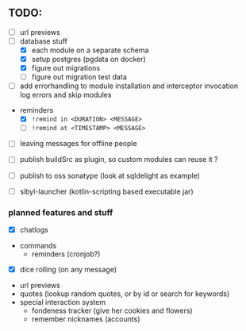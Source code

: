 ## TODO:

- [ ] url previews
- [ ] database stuff
  - [x] each module on a separate schema
  - [x] setup postgres (pgdata on docker)
  - [x] figure out migrations
  - [ ] figure out migration test data
- [ ] add errorhandling to module installation and interceptor invocation  
      log errors and skip modules
- reminders
  - [x] `!remind in <DURATION> <MESSAGE>`
  - [ ] `!remind at <TIMESTAMP> <MESSAGE>`
- [ ] leaving messages for offline people
- [ ] publish buildSrc as plugin, so custom modules can reuse it ?
- [ ] publish to oss sonatype (look at sqldelight as example)
- [ ] sibyl-launcher (kotlin-scripting based executable jar)


### planned features and stuff

- [x] chatlogs
- commands
  - reminders (cronjob?)
- [x] dice rolling (on any message)
- url previews
- quotes (lookup random quotes, or by id or search for keywords)
- special interaction system
  - fondeness tracker (give her cookies and flowers)
  - remember nicknames (accounts)
